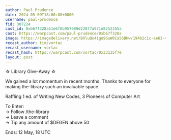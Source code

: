 ```yaml
---
author: Paul Prudence
date: 2024-05-09T18:00:08+0000
username: paul-prudence
fid: 307224
cast_id: 0xb67f328a51e6f0b957089d22077a971e8252355a
cast: https://warpcast.com/paul-prudence/0xb67f328a
image: https://imagedelivery.net/BXluQx4ige9GuW0Ia56BHw/194b2c1c-ae63-4deb-40a8-4f98cb154500/original
recast_author: tim/vortac
recast_username: vortac
recast_hash: https://warpcast.com/vortac/0x33135f7e
layout: post
---
```

☆ Library Give-Away ☆  
  
We gained a lot momentum in recent months. Thanks to everyone for making the-library such an invaluable space.  
  
Raffling 1 ed. of Writing New Codes, 3 Pioneers of Computer Art  
  
To Enter:   
→ Follow /the-library   
→ Leave a comment   
→ Tip any amount of $DEGEN above 50  
  
Ends: 12 May, 18 UTC  

<img src='https://imagedelivery.net/BXluQx4ige9GuW0Ia56BHw/194b2c1c-ae63-4deb-40a8-4f98cb154500/original' alt='' referrerpolicy='no-referrer'/>